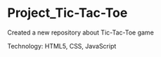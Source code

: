 # Project_Tic-Tac-Toe
Created a new repository about Tic-Tac-Toe game



Technology: HTML5, CSS, JavaScript
